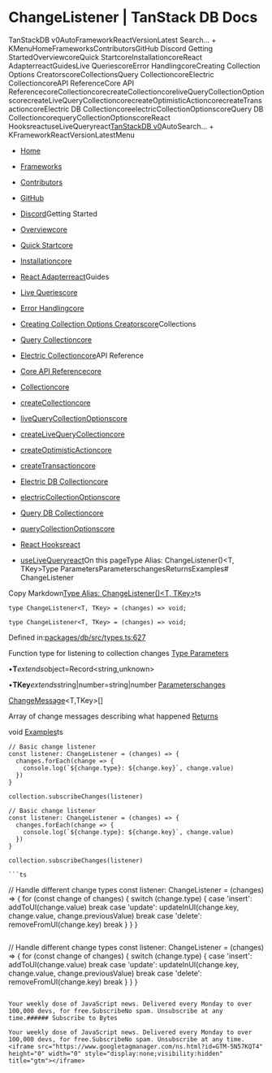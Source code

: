 # ChangeListener | TanStack DB Docs

TanStackDB v0AutoFrameworkReactVersionLatest Search... + KMenuHomeFrameworksContributorsGitHub Discord Getting StartedOverviewcoreQuick StartcoreInstallationcoreReact AdapterreactGuidesLive QueriescoreError HandlingcoreCreating Collection Options CreatorscoreCollectionsQuery CollectioncoreElectric CollectioncoreAPI ReferenceCore API ReferencecoreCollectioncorecreateCollectioncoreliveQueryCollectionOptionscorecreateLiveQueryCollectioncorecreateOptimisticActioncorecreateTransactioncoreElectric DB CollectioncoreelectricCollectionOptionscoreQuery DB CollectioncorequeryCollectionOptionscoreReact HooksreactuseLiveQueryreact[TanStack](/)[DB v0](/db)AutoSearch... + KFrameworkReactVersionLatestMenu

- [Home](/db/latest)
- [Frameworks](/db/latest/docs/framework)
- [Contributors](/db/latest/docs/contributors)
- [GitHub](https://github.com/tanstack/db)
- [Discord](https://tlinz.com/discord)Getting Started

- [Overviewcore](/db/latest/docs/overview)
- [Quick Startcore](/db/latest/docs/quick-start)
- [Installationcore](/db/latest/docs/installation)
- [React Adapterreact](/db/latest/docs/framework/react/adapter)Guides

- [Live Queriescore](/db/latest/docs/guides/live-queries)
- [Error Handlingcore](/db/latest/docs/guides/error-handling)
- [Creating Collection Options Creatorscore](/db/latest/docs/guides/collection-options-creator)Collections

- [Query Collectioncore](/db/latest/docs/collections/query-collection)
- [Electric Collectioncore](/db/latest/docs/collections/electric-collection)API Reference

- [Core API Referencecore](/db/latest/docs/reference/index)
- [Collectioncore](/db/latest/docs/reference/interfaces/collection)
- [createCollectioncore](/db/latest/docs/reference/functions/createcollection)
- [liveQueryCollectionOptionscore](/db/latest/docs/reference/functions/livequerycollectionoptions)
- [createLiveQueryCollectioncore](/db/latest/docs/reference/functions/createlivequerycollection)
- [createOptimisticActioncore](/db/latest/docs/reference/functions/createoptimisticaction)
- [createTransactioncore](/db/latest/docs/reference/functions/createtransaction)
- [Electric DB Collectioncore](/db/latest/docs/reference/electric-db-collection/index)
- [electricCollectionOptionscore](/db/latest/docs/reference/electric-db-collection/functions/electriccollectionoptions)
- [Query DB Collectioncore](/db/latest/docs/reference/query-db-collection/index)
- [queryCollectionOptionscore](/db/latest/docs/reference/query-db-collection/functions/querycollectionoptions)
- [React Hooksreact](/db/latest/docs/framework/react/reference/index)
- [useLiveQueryreact](/db/latest/docs/framework/react/reference/functions/uselivequery)On this pageType Alias: ChangeListener()<T, TKey>Type ParametersParameterschangesReturnsExamples# ChangeListener

Copy Markdown[Type Alias: ChangeListener()<T, TKey>](#type-alias-changelistenert-tkey)ts

```
type ChangeListener<T, TKey> = (changes) => void;

```

```
type ChangeListener<T, TKey> = (changes) => void;

```

Defined in:[packages/db/src/types.ts:627](https://github.com/TanStack/db/blob/main/packages/db/src/types.ts#L627)

Function type for listening to collection changes
[Type Parameters](#type-parameters)

•**T***extends*object=Record<string,unknown>

•**TKey***extends*string|number=string|number
[Parameters](#parameters)[changes](#changes)

[ChangeMessage](/db/latest/docs/reference/interfaces/changemessage)<T,TKey>[]

Array of change messages describing what happened
[Returns](#returns)

void
[Examples](#examples)ts

```
// Basic change listener
const listener: ChangeListener = (changes) => {
  changes.forEach(change => {
    console.log(`${change.type}: ${change.key}`, change.value)
  })
}

collection.subscribeChanges(listener)

```

```
// Basic change listener
const listener: ChangeListener = (changes) => {
  changes.forEach(change => {
    console.log(`${change.type}: ${change.key}`, change.value)
  })
}

collection.subscribeChanges(listener)

```ts

```
// Handle different change types
const listener: ChangeListener<Todo> = (changes) => {
  for (const change of changes) {
    switch (change.type) {
      case 'insert':
        addToUI(change.value)
        break
      case 'update':
        updateInUI(change.key, change.value, change.previousValue)
        break
      case 'delete':
        removeFromUI(change.key)
        break
    }
  }
}

```

```
// Handle different change types
const listener: ChangeListener<Todo> = (changes) => {
  for (const change of changes) {
    switch (change.type) {
      case 'insert':
        addToUI(change.value)
        break
      case 'update':
        updateInUI(change.key, change.value, change.previousValue)
        break
      case 'delete':
        removeFromUI(change.key)
        break
    }
  }
}

```[Edit on GitHub](https://github.com/tanstack/db/edit/main/docs/reference/type-aliases/changelistener.md)[Home](/db/latest)Our Partners###### Subscribe to Bytes

Your weekly dose of JavaScript news. Delivered every Monday to over 100,000 devs, for free.SubscribeNo spam. Unsubscribe at any time.###### Subscribe to Bytes

Your weekly dose of JavaScript news. Delivered every Monday to over 100,000 devs, for free.SubscribeNo spam. Unsubscribe at any time.<iframe src="https://www.googletagmanager.com/ns.html?id=GTM-5N57KQT4" height="0" width="0" style="display:none;visibility:hidden" title="gtm"></iframe>